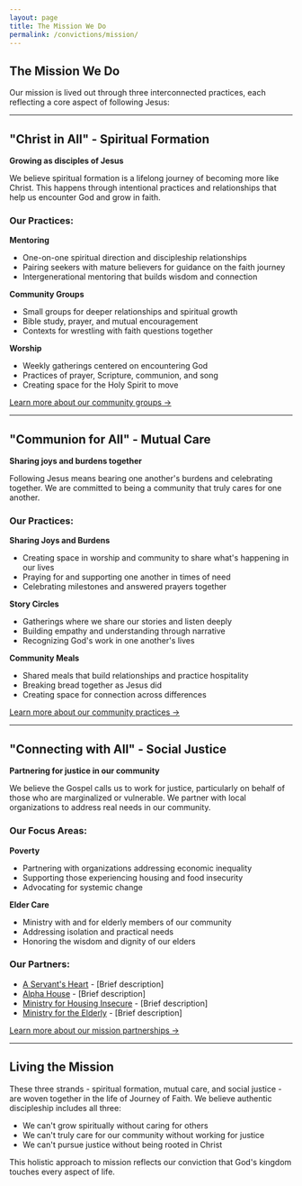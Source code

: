 ```yaml
---
layout: page
title: The Mission We Do
permalink: /convictions/mission/
---
```


## The Mission We Do

Our mission is lived out through three interconnected practices, each reflecting a core aspect of following Jesus:

---

## "Christ in All" - Spiritual Formation

**Growing as disciples of Jesus**

We believe spiritual formation is a lifelong journey of becoming more like Christ. This happens through intentional practices and relationships that help us encounter God and grow in faith.

### Our Practices:

**Mentoring**
- One-on-one spiritual direction and discipleship relationships
- Pairing seekers with mature believers for guidance on the faith journey
- Intergenerational mentoring that builds wisdom and connection

**Community Groups**
- Small groups for deeper relationships and spiritual growth
- Bible study, prayer, and mutual encouragement
- Contexts for wrestling with faith questions together

**Worship**
- Weekly gatherings centered on encountering God
- Practices of prayer, Scripture, communion, and song
- Creating space for the Holy Spirit to move

[Learn more about our community groups →](/community/groups/)

---

## "Communion for All" - Mutual Care

**Sharing joys and burdens together**

Following Jesus means bearing one another's burdens and celebrating together. We are committed to being a community that truly cares for one another.

### Our Practices:

**Sharing Joys and Burdens**
- Creating space in worship and community to share what's happening in our lives
- Praying for and supporting one another in times of need
- Celebrating milestones and answered prayers together

**Story Circles**
- Gatherings where we share our stories and listen deeply
- Building empathy and understanding through narrative
- Recognizing God's work in one another's lives

**Community Meals**
- Shared meals that build relationships and practice hospitality
- Breaking bread together as Jesus did
- Creating space for connection across differences

[Learn more about our community practices →](/community/)

---

## "Connecting with All" - Social Justice

**Partnering for justice in our community**

We believe the Gospel calls us to work for justice, particularly on behalf of those who are marginalized or vulnerable. We partner with local organizations to address real needs in our community.

### Our Focus Areas:

**Poverty**
- Partnering with organizations addressing economic inequality
- Supporting those experiencing housing and food insecurity
- Advocating for systemic change

**Elder Care**
- Ministry with and for elderly members of our community
- Addressing isolation and practical needs
- Honoring the wisdom and dignity of our elders

### Our Partners:

- [A Servant's Heart](/mission/servants-heart/) - [Brief description]
- [Alpha House](/mission/alpha-house/) - [Brief description]
- [Ministry for Housing Insecure](/mission/housing/) - [Brief description]
- [Ministry for the Elderly](/mission/elderly/) - [Brief description]

[Learn more about our mission partnerships →](/mission/)

---

## Living the Mission

These three strands - spiritual formation, mutual care, and social justice - are woven together in the life of Journey of Faith. We believe authentic discipleship includes all three:

- We can't grow spiritually without caring for others
- We can't truly care for our community without working for justice
- We can't pursue justice without being rooted in Christ

This holistic approach to mission reflects our conviction that God's kingdom touches every aspect of life.
